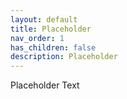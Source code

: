 ```yaml
---
layout: default
title: Placeholder
nav_order: 1
has_children: false
description: Placeholder
---
```


Placeholder Text